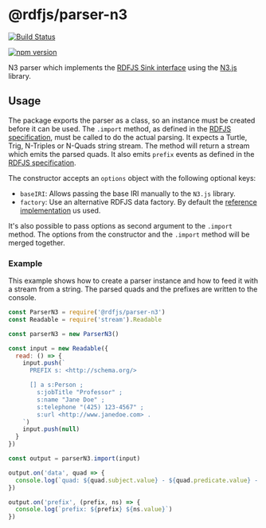 # @rdfjs/parser-n3

[![Build Status](https://travis-ci.org/rdfjs-base/parser-n3.svg?branch=master)](https://travis-ci.org/rdfjs-base/parser-n3)

[![npm version](https://img.shields.io/npm/v/@rdfjs/parser-n3.svg)](https://www.npmjs.com/package/@rdfjs/parser-n3)

N3 parser which implements the [RDFJS Sink interface](http://rdf.js.org/) using the [N3.js](https://github.com/rdfjs/N3.js) library.

## Usage

The package exports the parser as a class, so an instance must be created before it can be used.
The `.import` method, as defined in the [RDFJS specification](http://rdf.js.org/#sink-interface), must be called to do the actual parsing.
It expects a Turtle, Trig, N-Triples or N-Quads string stream.
The method will return a stream which emits the parsed quads.
It also emits `prefix` events as defined in the [RDFJS specification](http://rdf.js.org/#dom-stream-prefix).

The constructor accepts an `options` object with the following optional keys:

- `baseIRI`: Allows passing the base IRI manually to the `N3.js` library.
- `factory`: Use an alternative RDFJS data factory.
  By default the [reference implementation](https://github.com/rdfjs-base/data-model/) us used.

It's also possible to pass options as second argument to the `.import` method.
The options from the constructor and the `.import` method will be merged together.

### Example

This example shows how to create a parser instance and how to feed it with a stream from a string.
The parsed quads and the prefixes are written to the console.

```javascript
const ParserN3 = require('@rdfjs/parser-n3')
const Readable = require('stream').Readable

const parserN3 = new ParserN3()

const input = new Readable({
  read: () => {
    input.push(`
      PREFIX s: <http://schema.org/>

      [] a s:Person ;
        s:jobTitle "Professor" ;
        s:name "Jane Doe" ;
        s:telephone "(425) 123-4567" ;
        s:url <http://www.janedoe.com> .
    `)
    input.push(null)
  }
})

const output = parserN3.import(input)

output.on('data', quad => {
  console.log(`quad: ${quad.subject.value} - ${quad.predicate.value} - ${quad.object.value}`)
})

output.on('prefix', (prefix, ns) => {
  console.log(`prefix: ${prefix} ${ns.value}`)
})
```
